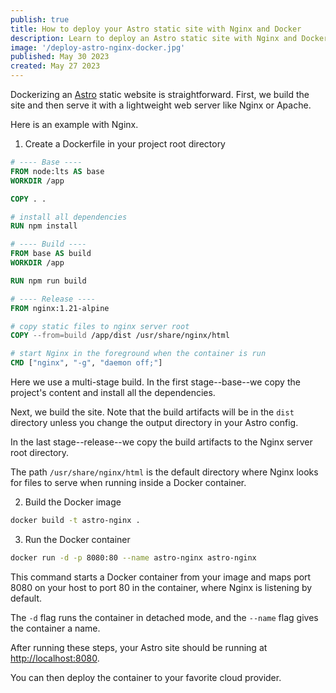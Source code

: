 ```yaml
---
publish: true
title: How to deploy your Astro static site with Nginx and Docker
description: Learn to deploy an Astro static site with Nginx and Docker in this step-by-step tutorial. Boost your site's performance and scalability while simplifying your development workflow.
image: '/deploy-astro-nginx-docker.jpg'
published: May 30 2023
created: May 27 2023
---
```


Dockerizing an [Astro](https://astro.build/) static website is straightforward. First, we build the site and then serve it with a lightweight web server like Nginx or Apache.

Here is an example with Nginx.

1. Create a Dockerfile in your project root directory

```Dockerfile title="Dockerfile" {20, 23}
# ---- Base ----
FROM node:lts AS base
WORKDIR /app

COPY . .

# install all dependencies
RUN npm install

# ---- Build ----
FROM base AS build
WORKDIR /app

RUN npm run build

# ---- Release ----
FROM nginx:1.21-alpine

# copy static files to nginx server root
COPY --from=build /app/dist /usr/share/nginx/html

# start Nginx in the foreground when the container is run
CMD ["nginx", "-g", "daemon off;"]
```

Here we use a multi-stage build. In the first stage--base--we copy the project's content and install all the dependencies.

Next, we build the site. Note that the build artifacts will be in the `dist` directory unless you change the output directory in your Astro config.

In the last stage--release--we copy the build artifacts to the Nginx server root directory.

The path `/usr/share/nginx/html` is the default directory where Nginx looks for files to serve when running inside a Docker container.

2. Build the Docker image

```sh
docker build -t astro-nginx .
```

3. Run the Docker container

```sh
docker run -d -p 8080:80 --name astro-nginx astro-nginx
```

This command starts a Docker container from your image and maps port 8080 on your host to port 80 in the container, where Nginx is listening by default.

The `-d` flag runs the container in detached mode, and the `--name` flag gives the container a name.

After running these steps, your Astro site should be running at [http://localhost:8080](http://localhost:8080).

You can then deploy the container to your favorite cloud provider.
